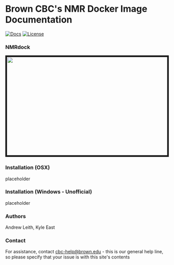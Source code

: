 # Brown CBC's NMR Docker Image Documentation

[![Docs](https://img.shields.io/badge/docs-stable-blue.svg?style=flat-square)](https://compbiocore.github.io/nmrdock)
[![License](https://img.shields.io/github/license/compbiocore/nmrdock.svg)](https://raw.githubusercontent.com/compbiocore/nmrdock/master/LICENSE)

### NMRdock



<img src="https://github.com/compbiocore/nmrdock/raw/master/docs/assets/docker_bruker.png" width="506" height="308" border="5">







### Installation (OSX)

placeholder


### Installation (Windows - Unofficial)

placeholder

### Authors

Andrew Leith, Kyle East

### Contact

For assistance, contact cbc-help@brown.edu - this is our general help line, so please specify that your issue is with this site's contents
